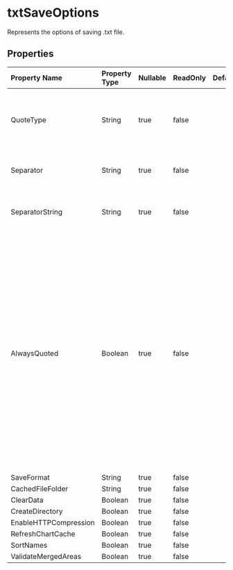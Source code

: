 # **txtSaveOptions**

Represents the options of saving .txt file. 

## **Properties**

| Property Name | Property Type | Nullable |  ReadOnly | DefaultValue | Description | 
| :- | :- | :- |:- |  :- | :- |
|QuoteType|String|true|false |  |Gets or sets how to quote values in the exported text file.|
|Separator|String|true|false |  |Gets and sets char Delimiter of text file.|
|SeparatorString|String|true|false |  |Gets and sets the a string value as separator.|
|AlwaysQuoted|Boolean|true|false |  |Indicates whether always adding '"' for each field. If true then all values will be quoted; If false then values will only be quoted when needed(for example, when values contain special characters such as '"' , '\n' or separator character). Default is false.|
|SaveFormat|String|true|false |  ||
|CachedFileFolder|String|true|false |  ||
|ClearData|Boolean|true|false |  ||
|CreateDirectory|Boolean|true|false |  ||
|EnableHTTPCompression|Boolean|true|false |  ||
|RefreshChartCache|Boolean|true|false |  ||
|SortNames|Boolean|true|false |  ||
|ValidateMergedAreas|Boolean|true|false |  ||

